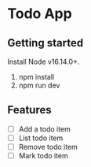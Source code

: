 # Todo App

## Getting started

Install Node v16.14.0+.

1. npm install
2. npm run dev

## Features

- [ ] Add a todo item
- [ ] List todo item
- [ ] Remove todo item
- [ ] Mark todo item